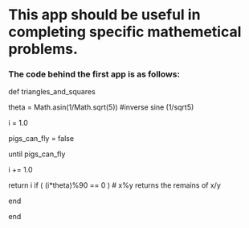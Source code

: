 <h1>This app should be useful in completing specific mathemetical problems.</h1>
<h3>The code behind the first app is as follows:</h3>
	<p>def triangles_and_squares</p>
	<p>  theta = Math.asin(1/Math.sqrt(5)) #inverse sine (1/sqrt5)</p>
	<p>  i = 1.0</p>
	<p>  pigs_can_fly = false</p>
	<p>  until pigs_can_fly</p>
	<p>	     i += 1.0</p>
	<p>	     return i if ( (i*theta)%90 == 0 ) # x%y returns the remains of x/y </p>
	<p>  end</p>
	<p>end</p>